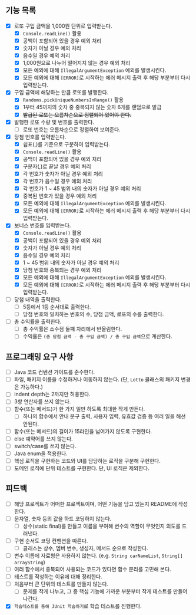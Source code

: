 ## 기능 목록

- [x] 로또 구입 금액을 1,000원 단위로 입력받는다.
    - [x] `Console.readLine()` 활용
    - [x] 공백이 포함되어 있을 경우 예외 처리
    - [x] 숫자가 아닐 경우 예외 처리
    - [x] 음수일 경우 예외 처리
    - [x] 1,000원으로 나누어 떨어지지 않는 경우 예외 처리
    - [x] 모든 예외에 대해 `IllegalArgumentException` 예외를 발생시킨다.
    - [x] 모든 예외에 대해 `[ERROR]`로 시작하는 에러 메시지 출력 후 해당 부분부터 다시 입력받는다.

- [x] 구입 금액에 해당하는 만큼 로또를 발행한다.
    - [x] `Randoms.pickUniqueNumbersInRange()` 활용
    - [x] 1부터 45까지의 숫자 중 중복되지 않는 숫자 6개를 랜덤으로 발급
    - [x] ~~발급된 로또는 오름차순으로 정렬되어 있어야 한다.~~

- [x] 발행한 로또 수량 및 번호를 출력한다.
    - [ ] 로또 번호는 오름차순으로 정렬하여 보여준다.

- [x] 당첨 번호를 입력받는다.
    - [x] 쉼표(,)를 기준으로 구분하여 입력받는다.
    - [x] `Console.readLine()` 활용
    - [x] 공백이 포함되어 있을 경우 예외 처리
    - [x] 구분자(,)로 끝날 경우 예외 처리
    - [x] 각 번호가 숫자가 아닐 경우 예외 처리
    - [x] 각 번호가 음수일 경우 예외 처리
    - [x] 각 번호가 1 ~ 45 범위 내의 숫자가 아닐 경우 예외 처리
    - [x] 중복된 번호가 있을 경우 예외 처리
    - [x] 모든 예외에 대해 `IllegalArgumentException` 예외를 발생시킨다.
    - [x] 모든 예외에 대해 `[ERROR]`로 시작하는 에러 메시지 출력 후 해당 부분부터 다시 입력받는다.

- [x] 보너스 번호를 입력받는다.
    - [x] `Console.readLine()` 활용
    - [x] 공백이 포함되어 있을 경우 예외 처리
    - [x] 숫자가 아닐 경우 예외 처리
    - [x] 음수일 경우 예외 처리
    - [x] 1 ~ 45 범위 내의 숫자가 아닐 경우 예외 처리
    - [x] 당첨 번호와 중복되는 경우 예외 처리
    - [x] 모든 예외에 대해 `IllegalArgumentException` 예외를 발생시킨다.
    - [x] 모든 예외에 대해 `[ERROR]`로 시작하는 에러 메시지 출력 후 해당 부분부터 다시 입력받는다.

- [ ] 당첨 내역을 출력한다.
    - [ ] 5등에서 1등 순서대로 출력한다.
    - [ ] 당첨 번호와 일치하는 번호의 수, 당첨 금액, 로또의 수를 출력한다.

- [ ] 총 수익률을 출력한다.
    - [ ] 총 수익률은 소수점 둘째 자리에서 반올림한다.
    - [ ] 수익률은 `(총 당첨 금액 - 총 구입 금액) / 총 구입 금액`으로 계산한다.

## 프로그래밍 요구 사항

- [ ] Java 코드 컨벤션 가이드를 준수한다.
- [ ] 파일, 패키지 이름을 수정하거나 이동하지 않는다. (단, `Lotto` 클래스의 패키지 변경은 가능하다.)
- [ ] indent depth는 2까지만 허용한다.
- [ ] 3항 연산자를 쓰지 않는다.
- [ ] 함수(또는 메서드)가 한 가지 일만 하도록 최대한 작게 만든다.
    - [ ] 하나의 함수에서 안내 문구 출력, 사용자 입력, 유효값 검증 등 여러 일을 해선 안된다.
- [ ] 함수(또는 메서드)의 길이가 15라인을 넘어가지 않도록 구현한다.
- [ ] else 예약어를 쓰지 않는다.
- [ ] switch/case를 쓰지 않는다.
- [ ] Java enum을 적용한다.
- [ ] 핵심 로직을 구현하는 코드와 UI를 담당하는 로직을 구분해 구현한다.
- [ ] 도메인 로직에 단위 테스트를 구현한다. 단, UI 로직은 제외한다.

## 피드백

- [ ] 해당 프로젝트가 어떠한 프로젝트이며, 어떤 기능을 담고 있는지 README에 작성한다.
- [ ] 문자열, 숫자 등의 값을 하드 코딩하지 않는다.
    - [ ] 상수(static final)를 만들고 이름을 부여해 변수의 역할이 무엇인지 의도를 드러낸다.
- [ ] 구현 순서도 코딩 컨벤션을 따른다.
    - [ ] 클래스는 상수, 멤버 변수, 생성자, 메서드 순으로 작성한다.
- [ ] 변수 이름에 자료형은 사용하지 않는다. (e.g. `String carNameList`, `String[] arrayString`)
- [ ] 여러 함수에서 중복되어 사용되는 코드가 있다면 함수 분리를 고민해 본다.
- [ ] 테스트를 작성하는 이유에 대해 정리한다.
- [ ] 처음부터 큰 단위의 테스트를 만들지 않는다.
    - [ ] 문제를 작게 나누고, 그 중 핵심 기능에 가까운 부분부터 작게 테스트를 만들어 나간다.
- [x] `학습테스트를 통해 JUnit 학습하기`로 학습 테스트를 진행한다.